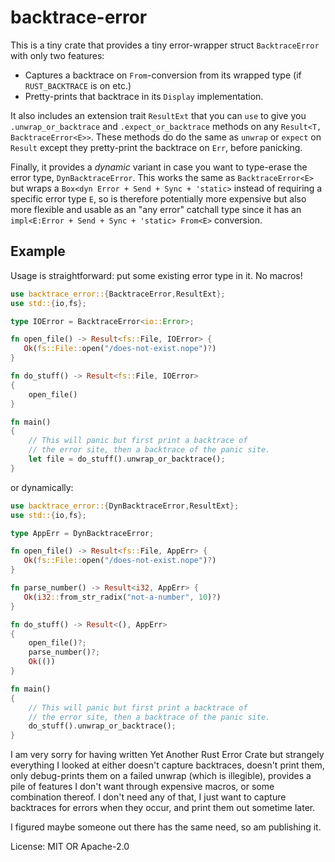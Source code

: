 # backtrace-error


This is a tiny crate that provides a tiny error-wrapper struct
`BacktraceError` with only two features:

  - Captures a backtrace on `From`-conversion from its wrapped type (if
    `RUST_BACKTRACE` is on etc.)
  - Pretty-prints that backtrace in its `Display` implementation.

It also includes an extension trait `ResultExt` that you can `use` to give
you `.unwrap_or_backtrace` and `.expect_or_backtrace` methods on any
`Result<T, BacktraceError<E>>`. These methods do do the same as `unwrap`
or `expect` on `Result` except they pretty-print the backtrace on `Err`,
before panicking.

Finally, it provides a _dynamic_ variant in case you want to type-erase the
error type, `DynBacktraceError`. This works the same as `BacktraceError<E>`
but wraps a `Box<dyn Error + Send + Sync + 'static>` instead of requiring a
specific error type `E`, so is therefore potentially more expensive but also
more flexible and usable as an "any error" catchall type since it has an
`impl<E:Error + Send + Sync + 'static> From<E>` conversion.

## Example

Usage is straightforward: put some existing error type in it. No macros!

```rust
use backtrace_error::{BacktraceError,ResultExt};
use std::{io,fs};

type IOError = BacktraceError<io::Error>;

fn open_file() -> Result<fs::File, IOError> {
   Ok(fs::File::open("/does-not-exist.nope")?)
}

fn do_stuff() -> Result<fs::File, IOError>
{
    open_file()
}

fn main()
{
    // This will panic but first print a backtrace of
    // the error site, then a backtrace of the panic site.
    let file = do_stuff().unwrap_or_backtrace();
}
```

or dynamically:

```rust
use backtrace_error::{DynBacktraceError,ResultExt};
use std::{io,fs};

type AppErr = DynBacktraceError;

fn open_file() -> Result<fs::File, AppErr> {
   Ok(fs::File::open("/does-not-exist.nope")?)
}

fn parse_number() -> Result<i32, AppErr> {
   Ok(i32::from_str_radix("not-a-number", 10)?)
}

fn do_stuff() -> Result<(), AppErr>
{
    open_file()?;
    parse_number()?;
    Ok(())
}

fn main()
{
    // This will panic but first print a backtrace of
    // the error site, then a backtrace of the panic site.
    do_stuff().unwrap_or_backtrace();
}
```

I am very sorry for having written Yet Another Rust Error Crate but
strangely everything I looked at either doesn't capture backtraces, doesn't
print them, only debug-prints them on a failed unwrap (which is illegible),
provides a pile of features I don't want through expensive macros, or some
combination thereof. I don't need any of that, I just want to capture
backtraces for errors when they occur, and print them out sometime later.

I figured maybe someone out there has the same need, so am publishing it.

License: MIT OR Apache-2.0
